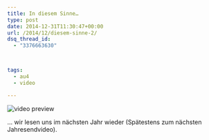 ```yaml
---
title: In diesem Sinne…
type: post
date: 2014-12-31T11:30:47+00:00
url: /2014/12/diesem-sinne-2/
dsq_thread_id:
  - "3376663630"



tags:
  - au4
  - video

---
```

<div class="video-youtube embed-responsive-item" id="video-youtube-4de9dd71cc0723e1eba10f4aa9a75d58" data-video="//www.youtube.com/embed/sp8sdZe1hrw?&loadvideo=&autohide=2&autoplay=1&rel=0&controls=2&color=red&modestbranding=1&iv_load_policy=3&theme=light&enablejsapi=1&origin=https://localhost">
  <img src="/wp-content/imagecache/sp8sdZe1hrw-hqdefault.jpg" alt="video preview" /><span class="video-youtube-play-icon" aria-label="Play this video"><i class="icon-play" aria-hidden="true"></i></span>
</div>

... wir lesen uns im nächsten Jahr wieder (Spätestens zum nächsten Jahresendvideo).
